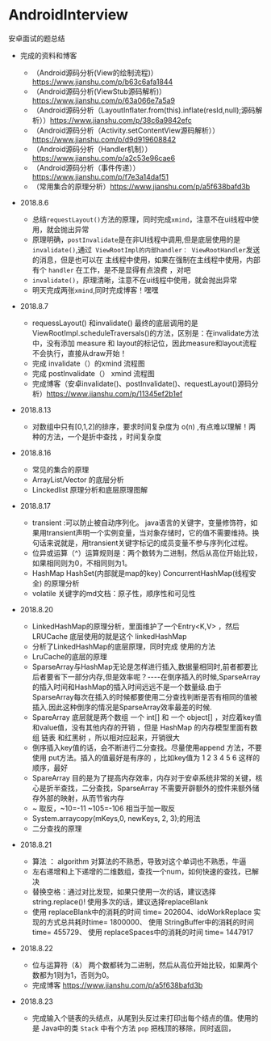 # AndroidInterview
安卓面试的题总结

* 完成的资料和博客
   * （Android源码分析(View的绘制流程)） https://www.jianshu.com/p/b63c6afa1844 
   * （Android源码分析(ViewStub源码解析)）https://www.jianshu.com/p/63a066e7a5a9
   * （Android源码分析（LayoutInflater.from(this).inflate(resId,null);源码解析））https://www.jianshu.com/p/38c6a9842efc
   * （Android源码分析（Activity.setContentView源码解析））https://www.jianshu.com/p/d9d919608842
   * （Android源码分析（Handler机制））https://www.jianshu.com/p/a2c53e96cae6
   * （Android源码分析（事件传递））https://www.jianshu.com/p/f7e3a14daf51
   *  （常用集合的原理分析）https://www.jianshu.com/p/a5f638bafd3b
   
   
   
* 2018.8.6 
  *  总结`requestLayout()`方法的原理，同时完成`xmind`，注意不在ui线程中使用，就会抛出异常
  *  原理明确，`postInvalidate`是在非UI线程中调用,但是底层使用的是 `invalidate()`,通过` ViewRootImpl的内部handler： ViewRootHandler`发送的消息，但是也可以在 主线程中使用，如果在强制在主线程中使用，内部有个 `handler` 在工作，是不是显得有点浪费 ，对吧
  *   `invalidate()`，原理清晰，注意不在ui线程中使用，就会抛出异常
  * 明天完成两张`xmind`,同时完成博客！嘿嘿 
* 2018.8.7 
  * requessLayout() 和invalidate()  最终的底层调用的是 ViewRootImpl.scheduleTraversals()的方法，区别是：在invalidate方法中，没有添加 measure 和 layout的标记位，因此measure和layout流程不会执行，直接从draw开始！
  * 完成 invalidate（）的xmind 流程图  
  * 完成 postInvalidate（） xmind 流程图
  * 完成博客（安卓invalidate()、postInvalidate()、requestLayout()源码分析）https://www.jianshu.com/p/11345ef2b1ef
* 2018.8.13
  * 对数组中只有[0,1,2]的排序，要求时间复杂度为 o(n) ,有点难以理解！两种的方法，一个是折中查找  ，时间复杂度
  
* 2018.8.16
  * 常见的集合的原理
   * ArrayList/Vector 的底层分析
   * Linckedlist 原理分析和底层原理图解
* 2018.8.17
  * transient :可以防止被自动序列化。   java语言的关键字，变量修饰符，如果用transient声明一个实例变量，当对象存储时，它的值不需要维持。换句话来说就是，用transient关键字标记的成员变量不参与序列化过程。   
  * 位异或运算（^）运算规则是：两个数转为二进制，然后从高位开始比较，如果相同则为0，不相同则为1。
  * HashMap HashSet(内部就是map的key) ConcurrentHashMap(线程安全) 的原理分析
  * volatile 关键字的md文档：原子性，顺序性和可见性 
  
* 2018.8.20 
   *  LinkedHashMap的原理分析，里面维护了一个Entry<K,V> ，然后LRUCache 底层使用的就是这个 linkedHashMap 
   * 分析了LinkedHashMap的底层原理，同时完成 使用的方法 
   * LruCache的底层的原理  
   * SparseArray与HashMap无论是怎样进行插入,数据量相同时,前者都要比后者要省下一部分内存,但是效率呢？----在倒序插入的时候,SparseArray的插入时间和HashMap的插入时间远远不是一个数量级.由于SparseArray每次在插入的时候都要使用二分查找判断是否有相同的值被插入.因此这种倒序的情况是SparseArray效率最差的时候.
   * SpareArray 底层就是两个数组 一个 int[] 和 一个 object[] ，对应着key值和value值，没有其他内存的开销 ，但是 HashMap 的内存模型里面有数组 链表 和红黑树 ，所以相对应起来，开销很大  
   * 倒序插入key值的话，会不断进行二分查找。尽量使用append 方法，不要使用 put方法。插入的值最好是有序的 ，比如key值为  1 2 3 4 5 6 这样的顺序，最好
   * SpareArray 目的是为了提高内存效率，内存对于安卓系统非常的关键，核心是折半查找，二分查找，SparseArray 不需要开辟额外的控件来额外储存外部的映射，从而节省内存
   * ~ 取反，~10=-11  ~105=-106  相当于加一取反
   * System.arraycopy(mKeys,0, newKeys, 2, 3);的用法
   * 二分查找的原理
   
* 2018.8.21
   * 算法 ： algorithm  对算法的不熟悉，导致对这个单词也不熟悉，牛逼 
   * 左右递增和上下递增的二维数组，查找一个num，如何快速的查找，已解决
   * 替换空格：通过对比发现，如果只使用一次的话，建议选择 string.replace()! 使用多次的话，建议选择replaceBlank 
   *  使用 replaceBlank中的消耗的时间 time= 202604、idoWorkReplace 实现的方式总共耗时time= 1800000、 使用 StringBuffer中的消耗的时间 time= 455729、 使用 replaceSpaces中的消耗的时间 time= 1447917
   
* 2018.8.22
   * 位与运算符（&） 两个数都转为二进制，然后从高位开始比较，如果两个数都为1则为1，否则为0。   
   * 完成博客 https://www.jianshu.com/p/a5f638bafd3b
   
* 2018.8.23
   * 完成输入个链表的头结点，从尾到头反过来打印出每个结点的值。使用的是 Java中的类    `Stack` 中有个方法 `pop` 把栈顶的移除，同时返回，    